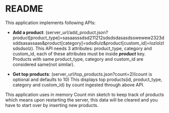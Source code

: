 # README

This application implements following APIs:

* **Add a product**:
(server_url/add_product.json?product[product_type]=sasaasssdsd211212sdsdsdasasdsswewew2323dsddsasassaas&product[category]=sdsdlulz&product[custom_id]=lozlolzlsdsdsolz). This API needs 3 attributes: product_type, category and custom_id, each of these attributes must be inside _**product**_ key. Products with same product_type, category and custom_id are considered same(not similar).

* **Get top products**:
(server_url/top_products.json?count=2)(count is optional and defaults to 10)
This displays top products(id, product_type, category and custom_id) by count ingested through above API.


This application uses in memory Count min sketch to keep track of products which means upon restarting the server, this data will be cleared and you have to start over by inserting new products.
